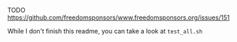 TODO
https://github.com/freedomsponsors/www.freedomsponsors.org/issues/151

While I don't finish this readme, you can take a look at `test_all.sh`
